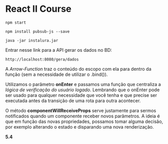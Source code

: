 React II Course
===============

```
npm start
```

```
npm install pubsub-js --save
```

```
java -jar instalura.jar
```

Entrar nesse link para a API gerar os dados no BD:

```
http://localhost:8080/gera/dados
```

A _Arrow-Function_ traz o conteúdo do escopo com ela para dentro da função (sem a necessidade de utilizar o .bind()).

Utilizamos o parâmetro **onEnter** e passamos uma função que centraliza a _lógica de verificação do usuário logado_. Lembrando que o onEnter pode ser usado para qualquer necessidade que você tenha e que precise ser executada antes da transição de uma rota para outra acontecer.

O método **componentWillReceiveProps** serve justamente para sermos notificados quando um componente receber novos parâmetros. A ideia é que em função das novas propriedades, possamos tomar alguma decisão, por exemplo alterando o estado e disparando uma nova renderização.

**5.4**